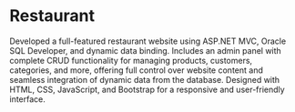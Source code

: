 # Restaurant
Developed a full-featured restaurant website using ASP.NET MVC, Oracle SQL Developer, and dynamic data binding. Includes an admin panel with complete CRUD functionality for managing products, customers, categories, and more, offering full control over website content and seamless integration of dynamic data
from the database. Designed with HTML, CSS, JavaScript, and Bootstrap for a responsive and user-friendly
interface.
